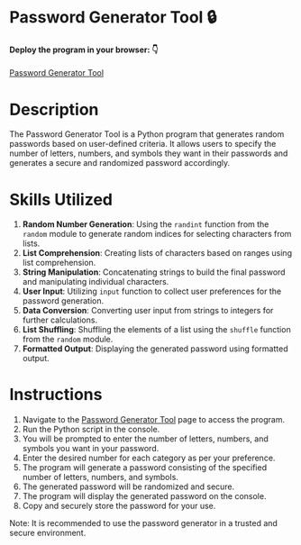 # Password Generator Tool 🔒

#### Deploy the program in your browser: 👇
[Password Generator Tool](https://replit.com/@ArmandtErasmus/PasswordGenerator?v=1)

# Description
The Password Generator Tool is a Python program that generates random passwords based on user-defined criteria. It allows users to specify the number of letters, numbers, and symbols they want in their passwords and generates a secure and randomized password accordingly.

# Skills Utilized
1. **Random Number Generation**: Using the `randint` function from the `random` module to generate random indices for selecting characters from lists.
2. **List Comprehension**: Creating lists of characters based on ranges using list comprehension.
3. **String Manipulation**: Concatenating strings to build the final password and manipulating individual characters.
4. **User Input**: Utilizing `input` function to collect user preferences for the password generation.
5. **Data Conversion**: Converting user input from strings to integers for further calculations.
6. **List Shuffling**: Shuffling the elements of a list using the `shuffle` function from the `random` module.
7. **Formatted Output**: Displaying the generated password using formatted output.

# Instructions
1. Navigate to the [Password Generator Tool](https://replit.com/@ArmandtErasmus/PasswordGenerator?v=1) page to access the program.
2. Run the Python script in the console.
3. You will be prompted to enter the number of letters, numbers, and symbols you want in your password.
4. Enter the desired number for each category as per your preference.
5. The program will generate a password consisting of the specified number of letters, numbers, and symbols.
6. The generated password will be randomized and secure.
7. The program will display the generated password on the console.
8. Copy and securely store the password for your use.

Note: It is recommended to use the password generator in a trusted and secure environment.
